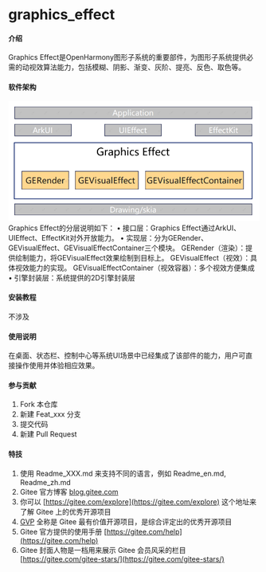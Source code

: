 # graphics_effect

#### 介绍
Graphics Effect是OpenHarmony图形子系统的重要部件，为图形子系统提供必需的动视效算法能力，包括模糊、阴影、渐变、灰阶、提亮、反色、取色等。

#### 软件架构
![GraphicsEffect架构图](./figures/graphics_effect_architecture.png)
Graphics Effect的分层说明如下：
• 接口层：Graphics Effect通过ArkUI、UIEffect、EffectKit对外开放能力。
• 实现层：分为GERender、GEVisualEffect、GEVisualEffectContainer三个模块。
  GERender（渲染）：提供绘制能力，将GEVisualEffect效果绘制到目标上。
  GEVisualEffect（视效）：具体视效能力的实现。
  GEVisualEffectContainer（视效容器）：多个视效方便集成
• 引擎封装层：系统提供的2D引擎封装层

#### 安装教程

不涉及

#### 使用说明

在桌面、状态栏、控制中心等系统UI场景中已经集成了该部件的能力，用户可直接操作使用并体验相应效果。

#### 参与贡献

1.  Fork 本仓库
2.  新建 Feat_xxx 分支
3.  提交代码
4.  新建 Pull Request


#### 特技

1.  使用 Readme\_XXX.md 来支持不同的语言，例如 Readme\_en.md, Readme\_zh.md
2.  Gitee 官方博客 [blog.gitee.com](https://blog.gitee.com)
3.  你可以 [https://gitee.com/explore](https://gitee.com/explore) 这个地址来了解 Gitee 上的优秀开源项目
4.  [GVP](https://gitee.com/gvp) 全称是 Gitee 最有价值开源项目，是综合评定出的优秀开源项目
5.  Gitee 官方提供的使用手册 [https://gitee.com/help](https://gitee.com/help)
6.  Gitee 封面人物是一档用来展示 Gitee 会员风采的栏目 [https://gitee.com/gitee-stars/](https://gitee.com/gitee-stars/)
